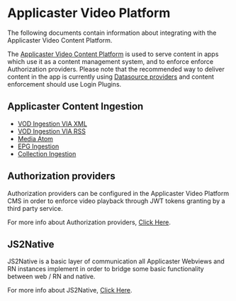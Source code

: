 # Applicaster Video Platform

The following documents contain information about integrating with the Applicaster Video Content Platform.

The [Applicaster Video Content Platform](https://admin.applicaster.com) is used to serve content in apps which use it as a content management system, and to enforce enforce Authorization providers.
Please note that the recommended way to deliver content in the app is currently using [Datasource providers](/Zapp-Pipes/Home.md) and content enforcement should use Login Plugins.

## Applicaster Content Ingestion
* [VOD Ingestion VIA XML](/applicaster-video-platform/content-ingestion/vod-ingestion-xml/vod_via_xml.md)
* [VOD Ingestion VIA RSS](/applicaster-video-platform/content-ingestion/vod-ingestion-rss/RSSVODIngestion.md)
* [Media Atom](/applicaster-video-platform/content-ingestion/media-atom/applicaster-media-atom-feed.md)
* [EPG Ingestion](/applicaster-video-platform/content-ingestion/epg-ingestion/index.md)
* [Collection Ingestion](/applicaster-video-platform/content-ingestion/collection-ingestion-xml/collection_via_xml.md)

## Authorization providers
Authorization providers can be configured in the Applicaster Video Platform CMS in order to enforce video playback through JWT tokens granting by a third party service.

For more info about Authorization providers, [Click Here](/applicaster-video-platform/authorization-provider/authorization_provider.md).

## JS2Native

JS2Native is a basic layer of communication all Applicaster Webviews and RN instances implement in order to bridge some basic functionality between web / RN and native.

For more info about JS2Native, [Click Here](/applicaster-video-platform/js2native/readme.md).
